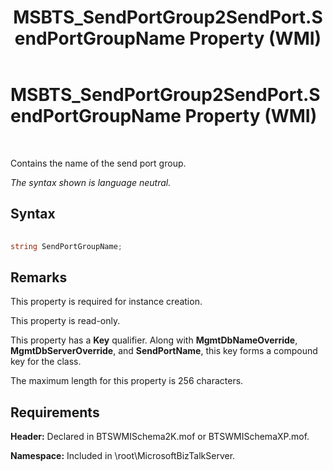 ﻿---
title: MSBTS_SendPortGroup2SendPort.SendPortGroupName Property (WMI)
TOCTitle: MSBTS_SendPortGroup2SendPort.SendPortGroupName Property (WMI)
ms:assetid: b4fc74c9-9b0c-413e-92ab-b5acd8baedd6
ms:mtpsurl: https://msdn.microsoft.com/en-us/library/Aa578218(v=BTS.80)
ms:contentKeyID: 51530698
ms.date: 08/30/2017
mtps_version: v=BTS.80
---

# MSBTS\_SendPortGroup2SendPort.SendPortGroupName Property (WMI)

 

Contains the name of the send port group.

*The syntax shown is language neutral.*

## Syntax

```C#
  
string SendPortGroupName;  
```

## Remarks

This property is required for instance creation.

This property is read-only.

This property has a **Key** qualifier. Along with **MgmtDbNameOverride**, **MgmtDbServerOverride**, and **SendPortName**, this key forms a compound key for the class.

The maximum length for this property is 256 characters.

## Requirements

**Header:** Declared in BTSWMISchema2K.mof or BTSWMISchemaXP.mof.

**Namespace:** Included in \\root\\MicrosoftBizTalkServer.

